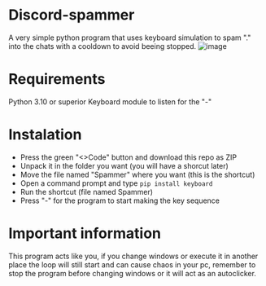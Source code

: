 # Discord-spammer
A very simple python program that uses keyboard simulation to spam "." into the chats with a cooldown to avoid beeing stopped.
![image](https://github.com/LytexWZ/Discord-spammer/assets/72569213/cd71c847-5e35-4cb9-b167-5dd1d5d6dfcd)


# Requirements 
Python 3.10 or superior
Keyboard module to listen for the "-"

# Instalation
- Press the green "<>Code" button and download this repo as ZIP
- Unpack it in the folder you want (you will have a shorcut later)
- Move the file named "Spammer" where you want (this is the shortcut)
- Open a command prompt and type ```pip install keyboard```
- Run the shortcut (file named Spammer) 
- Press "-" for the program to start making the key sequence

# Important information
This program acts like you, if you change windows or execute it in another place the loop will still start and can cause chaos in your pc,
remember to stop the program before changing windows or it will act as an autoclicker.

